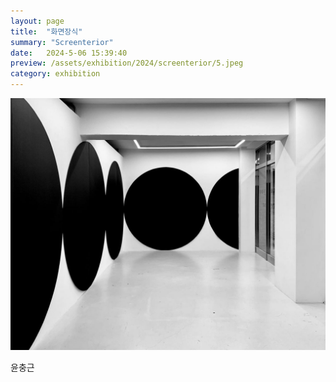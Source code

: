 ```yaml
---
layout: page
title:  "화면장식"
summary: "Screenterior"
date:   2024-5-06 15:39:40
preview: /assets/exhibition/2024/screenterior/5.jpeg
category: exhibition
---
```


![Picture 1](/assets/exhibition/2024/screenterior/5.jpeg)

윤충근
 
